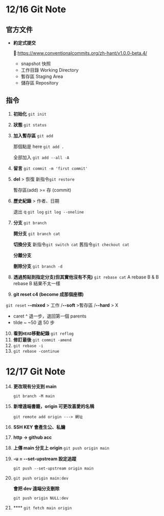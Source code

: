 # 12/16 Git Note

## 官方文件

- **約定式提交**

  🔗:https://www.conventionalcommits.org/zh-hant/v1.0.0-beta.4/

  - snapshot 快照
  - 工作目錄 Working Directory
  - 暫存區 Staging Area
  - 儲存區 Repository

## 指令

1. **初始化** `git init`
2. **狀態** `git status`
3. **加入暫存區** `git add`

   那個點是 here `git add .`

   全部加入 `git add --all -A`

4. **留言** `git commit -m 'first commit'`
5. **del** > 恢復 新指令`git restore`

   暫存區(add) >= 存 (commit)

6. **歷史紀錄** > 作者、日期

   退出 q `git log`
   `git log --oneline`

7. **分支** `git branch `

   **開分支** `git branch cat`

   **切換分支** 新指令`git switch cat` 舊指令`git checkout cat`

   **分離分支**

   **刪除分支** `git branch -d`

8. **透過剪貼到指定分支(但其實他沒有不見)** `git rebase cat`
   A rebase B & B rebase B 結果不太一樣
9. **git reset c4 (become 成那個座標)**

`git reset`
**--mixed** > 工作 /**--soft** >暫存區 /**--hard** > X

- caret ^ 退一步，退回第一個 parents
- tilde ~ ~50 退 50 步

10. **看到`HEAD`移動紀錄** `git reflog`
11. **修訂最後** `git commit -amend`
12. `git rebase -i `
13. `git rebase -continue`

# 12/17 Git Note

14. **更改現有分支到 main**

    `git branch -M main`

15. **新增遠端書籤，origin 可更改喜愛的名稱**

    `git remote add origin ---> 網址 `

16. **SSH KEY 會產生公、私鑰**
17. **http -> github acc**
18. **上傳 main 分支上 origin**
    `git push origin main`
19. **-u = --set-upstream 設定追蹤**

    `git push --set-upstream origin main`

20. `git push origin main:dev`

    **會把 dev 遠端分支刪除**

    `git push origin NULL:dev`

21. \*\*\*\* `git fetch main origin`
